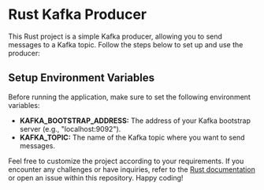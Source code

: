 # Rust Kafka Producer

This Rust project is a simple Kafka producer, allowing you to send messages to a Kafka topic. Follow the steps below to set up and use the producer:

## Setup Environment Variables

Before running the application, make sure to set the following environment variables:

- **KAFKA_BOOTSTRAP_ADDRESS:** The address of your Kafka bootstrap server (e.g., "localhost:9092").
- **KAFKA_TOPIC:** The name of the Kafka topic where you want to send messages.

Feel free to customize the project according to your requirements. If you encounter any challenges or have inquiries, refer to the [Rust documentation](https://www.rust-lang.org/learn) or open an issue within this repository. Happy coding!
